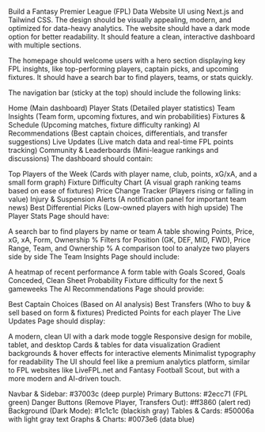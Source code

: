 Build a Fantasy Premier League (FPL) Data Website UI using Next.js and Tailwind CSS. The design should be visually appealing, modern, and optimized for data-heavy analytics. The website should have a dark mode option for better readability. It should feature a clean, interactive dashboard with multiple sections.

The homepage should welcome users with a hero section displaying key FPL insights, like top-performing players, captain picks, and upcoming fixtures. It should have a search bar to find players, teams, or stats quickly.

The navigation bar (sticky at the top) should include the following links:

Home (Main dashboard)
Player Stats (Detailed player statistics)
Team Insights (Team form, upcoming fixtures, and win probabilities)
Fixtures & Schedule (Upcoming matches, fixture difficulty ranking)
AI Recommendations (Best captain choices, differentials, and transfer suggestions)
Live Updates (Live match data and real-time FPL points tracking)
Community & Leaderboards (Mini-league rankings and discussions)
The dashboard should contain:

Top Players of the Week (Cards with player name, club, points, xG/xA, and a small form graph)
Fixture Difficulty Chart (A visual graph ranking teams based on ease of fixtures)
Price Change Tracker (Players rising or falling in value)
Injury & Suspension Alerts (A notification panel for important team news)
Best Differential Picks (Low-owned players with high upside)
The Player Stats Page should have:

A search bar to find players by name or team
A table showing Points, Price, xG, xA, Form, Ownership %
Filters for Position (GK, DEF, MID, FWD), Price Range, Team, and Ownership %
A comparison tool to analyze two players side by side
The Team Insights Page should include:

A heatmap of recent performance
A form table with Goals Scored, Goals Conceded, Clean Sheet Probability
Fixture difficulty for the next 5 gameweeks
The AI Recommendations Page should provide:

Best Captain Choices (Based on AI analysis)
Best Transfers (Who to buy & sell based on form & fixtures)
Predicted Points for each player
The Live Updates Page should display:


A modern, clean UI with a dark mode toggle
Responsive design for mobile, tablet, and desktop
Cards & tables for data visualization
Gradient backgrounds & hover effects for interactive elements
Minimalist typography for readability
The UI should feel like a premium analytics platform, similar to FPL websites like LiveFPL.net and Fantasy Football Scout, but with a more modern and AI-driven touch.


Navbar & Sidebar: #37003c (deep purple)
Primary Buttons: #2ecc71 (FPL green)
Danger Buttons (Remove Player, Transfers Out): #ff3860 (alert red)
Background (Dark Mode): #1c1c1c (blackish gray)
Tables & Cards: #50006a with light gray text
Graphs & Charts: #0073e6 (data blue)
